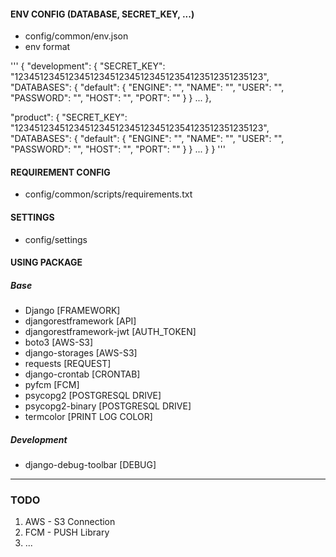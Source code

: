 #### ENV CONFIG (DATABASE, SECRET_KEY, ...)
- config/common/env.json
- env format

'''
{
  "development": {
    "SECRET_KEY": "12345123451234512345123451234512354123512351235123",
    "DATABASES": {
      "default": {
        "ENGINE": "",
        "NAME": "",
        "USER": "",
        "PASSWORD": "",
        "HOST": "",
        "PORT": ""
      }
    }
    ...
  },

  "product": {
    "SECRET_KEY": "12345123451234512345123451234512354123512351235123",
    "DATABASES": {
      "default": {
        "ENGINE": "",
        "NAME": "",
        "USER": "",
        "PASSWORD": "",
        "HOST": "",
        "PORT": ""
      }
    }
    ...
  }
}
'''

#### REQUIREMENT CONFIG
- config/common/scripts/requirements.txt

#### SETTINGS
- config/settings

#### USING PACKAGE
##### Base
- Django [FRAMEWORK]
- djangorestframework [API]
- djangorestframework-jwt [AUTH_TOKEN]
- boto3 [AWS-S3]
- django-storages [AWS-S3]
- requests [REQUEST]
- django-crontab [CRONTAB]
- pyfcm [FCM]
- psycopg2 [POSTGRESQL DRIVE]
- psycopg2-binary [POSTGRESQL DRIVE]
- termcolor [PRINT LOG COLOR]

##### Development
- django-debug-toolbar [DEBUG]

---
### TODO
1. AWS - S3 Connection
2. FCM - PUSH Library
3. ...